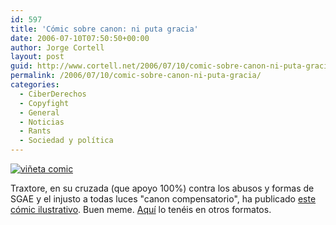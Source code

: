 ```yaml
---
id: 597
title: 'Cómic sobre canon: ni puta gracia'
date: 2006-07-10T07:50:50+00:00
author: Jorge Cortell
layout: post
guid: http://www.cortell.net/2006/07/10/comic-sobre-canon-ni-puta-gracia/
permalink: /2006/07/10/comic-sobre-canon-ni-puta-gracia/
categories:
  - CiberDerechos
  - Copyfight
  - General
  - Noticias
  - Rants
  - Sociedad y polí­tica
---
```

<a target="_blank" title="Comic canon" href="http://www.sgaecontratraxtore.com/comicsgae.html"><img alt="viñeta comic" title="viñeta comic" src="http://www.sgaecontratraxtore.com/comicsgae/vinieta5.gif" /></a>

Traxtore, en su cruzada (que apoyo 100%) contra los abusos y formas de SGAE y el injusto a todas luces "canon compensatorio", ha publicado <a target="_blank" title="Comic canon" href="http://www.sgaecontratraxtore.com/comicsgae.html">este cómic ilustrativo</a>. Buen meme. <a target="_blank" title="Otros formatos" href="http://www.sgaecontratraxtore.com/comicsgae/">Aquí­</a> lo tenéis en otros formatos.